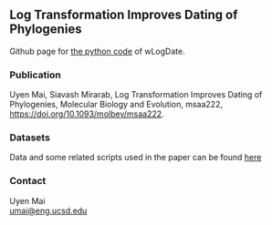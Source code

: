 ## Log Transformation Improves Dating of Phylogenies
Github page for [the python code](https://github.com/uym2/wLogDate) of wLogDate.

### Publication
Uyen Mai, Siavash Mirarab, Log Transformation Improves Dating of Phylogenies, Molecular Biology and Evolution, msaa222, <https://doi.org/10.1093/molbev/msaa222>.

### Datasets
Data and some related scripts used in the paper can be found [here](https://github.com/uym2/LogDate-paper)

### Contact
Uyen Mai    
umai@eng.ucsd.edu
